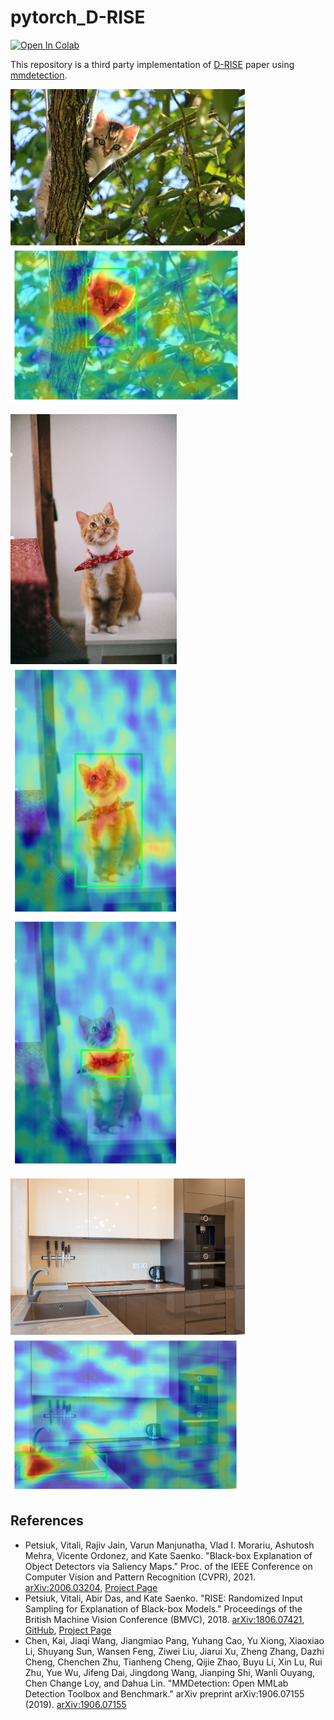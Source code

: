 # pytorch_D-RISE

[![Open In Colab](https://colab.research.google.com/assets/colab-badge.svg)](https://colab.research.google.com/github/hysts/pytorch_D-RISE/blob/main/demo.ipynb)

This repository is a third party implementation of [D-RISE](https://arxiv.org/abs/2006.03204) paper using [mmdetection](https://github.com/open-mmlab/mmdetection).

<img src="images/image00.jpg" height="250"> <img src="results/image00.png" height="250">

<img src="images/image01.jpg" height="400"> <img src="results/image01.png" height="400"> <img src="results/image01_2.png" height="400">

<img src="images/image02.jpg" height="250"> <img src="results/image02.png" height="250">


## References

- Petsiuk, Vitali, Rajiv Jain, Varun Manjunatha, Vlad I. Morariu, Ashutosh Mehra, Vicente Ordonez, and Kate Saenko. "Black-box Explanation of Object Detectors via Saliency Maps." Proc. of the IEEE Conference on Computer Vision and Pattern Recognition (CVPR), 2021. [arXiv:2006.03204](https://arxiv.org/abs/2006.03204), [Project Page](https://cs-people.bu.edu/vpetsiuk/drise/)
- Petsiuk, Vitali, Abir Das, and Kate Saenko. "RISE: Randomized Input Sampling for Explanation of Black-box Models." Proceedings of the British Machine Vision Conference (BMVC), 2018. [arXiv:1806.07421](https://arxiv.org/abs/1806.07421), [GitHub](https://github.com/eclique/RISE), [Project Page](http://cs-people.bu.edu/vpetsiuk/rise/)
- Chen, Kai, Jiaqi Wang, Jiangmiao Pang, Yuhang Cao, Yu Xiong, Xiaoxiao Li, Shuyang Sun, Wansen Feng, Ziwei Liu, Jiarui Xu, Zheng Zhang, Dazhi Cheng, Chenchen Zhu, Tianheng Cheng, Qijie Zhao, Buyu Li, Xin Lu, Rui Zhu, Yue Wu, Jifeng Dai, Jingdong Wang, Jianping Shi, Wanli Ouyang, Chen Change Loy, and Dahua Lin. "MMDetection: Open MMLab Detection Toolbox and Benchmark." arXiv preprint arXiv:1906.07155 (2019). [arXiv:1906.07155](https://arxiv.org/abs/1906.07155)


